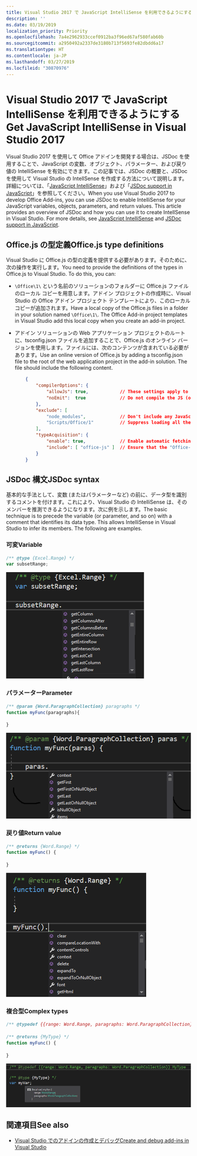 ```yaml
---
title: Visual Studio 2017 で JavaScript IntelliSense を利用できるようにする
description: ''
ms.date: 03/19/2019
localization_priority: Priority
ms.openlocfilehash: 7a4e2962933ccef0912ba3f96ed67af580fab60b
ms.sourcegitcommit: a2950492a2337de3180b713f5693fe82dbdd6a17
ms.translationtype: HT
ms.contentlocale: ja-JP
ms.lasthandoff: 03/27/2019
ms.locfileid: "30870976"
---
```

# <a name="get-javascript-intellisense-in-visual-studio-2017"></a><span data-ttu-id="de1e6-102">Visual Studio 2017 で JavaScript IntelliSense を利用できるようにする</span><span class="sxs-lookup"><span data-stu-id="de1e6-102">Get JavaScript IntelliSense in Visual Studio 2017</span></span>

<span data-ttu-id="de1e6-p101">Visual Studio 2017 を使用して Office アドインを開発する場合は、JSDoc を使用することで、JavaScript の変数、オブジェクト、パラメーター、および戻り値の IntelliSense を有効にできます。この記事では、JSDoc の概要と、JSDoc を使用して Visual Studio の IntellSense を作成する方法について説明します。詳細については、「[JavaScript IntelliSense](/visualstudio/ide/javascript-intellisense)」および「[JSDoc support in JavaScript](https://github.com/Microsoft/TypeScript/wiki/JsDoc-support-in-JavaScript)」を参照してください。</span><span class="sxs-lookup"><span data-stu-id="de1e6-p101">When you use Visual Studio 2017 to develop Office Add-ins, you can use JSDoc to enable IntelliSense for your JavaScript variables, objects, parameters, and return values. This article provides an overview of JSDoc and how you can use it to create IntellSense in Visual Studio. For more details, see [JavaScript IntelliSense](/visualstudio/ide/javascript-intellisense) and [JSDoc support in JavaScript](https://github.com/Microsoft/TypeScript/wiki/JsDoc-support-in-JavaScript).</span></span> 

## <a name="officejs-type-definitions"></a><span data-ttu-id="de1e6-106">Office.js の型定義</span><span class="sxs-lookup"><span data-stu-id="de1e6-106">Office.js type definitions</span></span>

<span data-ttu-id="de1e6-p102">Visual Studio に Office.js の型の定義を提供する必要があります。そのために、次の操作を実行します。</span><span class="sxs-lookup"><span data-stu-id="de1e6-p102">You need to provide the definitions of the types in Office.js to Visual Studio. To do this, you can:</span></span>

- <span data-ttu-id="de1e6-p103">`\Office\1\` という名前のソリューションのフォルダーに Office.js ファイルのローカル コピーを用意します。アドイン プロジェクトの作成時に、Visual Studio の Office アドイン プロジェクト テンプレートにより、このローカル コピーが追加されます。</span><span class="sxs-lookup"><span data-stu-id="de1e6-p103">Have a local copy of the Office.js files in a folder in your solution named `\Office\1\`. The Office Add-in project templates in Visual Studio add this local copy when you create an add-in project.</span></span> 
- <span data-ttu-id="de1e6-p104">アドイン ソリューションの Web アプリケーション プロジェクトのルートに、tsconfig.json ファイルを追加することで、Office.js のオンライン バージョンを使用します。ファイルには、次のコンテンツが含まれている必要があります。</span><span class="sxs-lookup"><span data-stu-id="de1e6-p104">Use an online version of Office.js by adding a tsconfig.json file to the root of the web application project in the add-in solution. The file should include the following content.</span></span>

    ```json
        {
            "compilerOptions": {
                "allowJs": true,            // These settings apply to JavaScript files also.
                "noEmit":  true             // Do not compile the JS (or TS) files in this project.
            },
            "exclude": [
                "node_modules",             // Don't include any JavaScript found under "node_modules".
                "Scripts/Office/1"          // Suppress loading all the JavaScript files from the Office NuGet package.
            ],
            "typeAcquisition": {
                "enable": true,             // Enable automatic fetching of type definitions for detected JavaScript libraries.
                "include": [ "office-js" ]  // Ensure that the "Office-js" type definition is fetched.
            }
        }
    ```

## <a name="jsdoc-syntax"></a><span data-ttu-id="de1e6-113">JSDoc 構文</span><span class="sxs-lookup"><span data-stu-id="de1e6-113">JSDoc syntax</span></span>

<span data-ttu-id="de1e6-p105">基本的な手法として、変数 (またはパラメーターなど) の前に、データ型を識別するコメントを付けます。これにより、Visual Studio の IntelliSense は、そのメンバーを推測できるようになります。次に例を示します。</span><span class="sxs-lookup"><span data-stu-id="de1e6-p105">The basic technique is to precede the variable (or parameter, and so on) with a comment that identifies its data type. This allows IntelliSense in Visual Studio to infer its members. The following are examples.</span></span>

### <a name="variable"></a><span data-ttu-id="de1e6-117">可変</span><span class="sxs-lookup"><span data-stu-id="de1e6-117">Variable</span></span>

```js
/** @type {Excel.Range} */
var subsetRange;
```
![変数の Intellisense](../images/intellisense-vs17-var.png)

### <a name="parameter"></a><span data-ttu-id="de1e6-119">パラメーター</span><span class="sxs-lookup"><span data-stu-id="de1e6-119">Parameter</span></span>

```js
/** @param {Word.ParagraphCollection} paragraphs */
function myFunc(paragraphs){

}
```
![パラメーターの Intellisense](../images/intellisense-vs17-param.png)

### <a name="return-value"></a><span data-ttu-id="de1e6-121">戻り値</span><span class="sxs-lookup"><span data-stu-id="de1e6-121">Return value</span></span>

```js
/** @returns {Word.Range} */
function myFunc() {

}
```
![戻り値の  Intellisense](../images/intellisense-vs17-return.png)

### <a name="complex-types"></a><span data-ttu-id="de1e6-123">複合型</span><span class="sxs-lookup"><span data-stu-id="de1e6-123">Complex types</span></span>

```js
/** @typedef {{range: Word.Range, paragraphs: Word.ParagraphCollection}} MyType

/** @returns {MyType} */
function myFunc() {

}
```
![複合型の Intellisense](../images/intellisense-vs17-complex-type.png)

## <a name="see-also"></a><span data-ttu-id="de1e6-125">関連項目</span><span class="sxs-lookup"><span data-stu-id="de1e6-125">See also</span></span>

- [<span data-ttu-id="de1e6-126">Visual Studio でのアドインの作成とデバッグ</span><span class="sxs-lookup"><span data-stu-id="de1e6-126">Create and debug add-ins in Visual Studio</span></span>](create-and-debug-office-add-ins-in-visual-studio.md)
